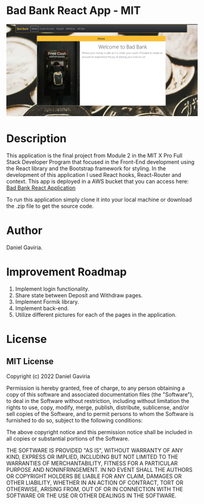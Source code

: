 # Bad Bank React App - MIT

<img src="./public/img/badbank-screeshot.png">

# Description

This application is the final project from Module 2 in the MIT X Pro Full Stack Developer Program that focused in the Front-End development using the React library and the Bootstrap framework for styling. In the development of this application I used React hooks, React-Router and context. This app is deployed in a AWS bucket that you can access here: <a href="http://daniel-gaviriabankingapplication.s3-website-us-east-1.amazonaws.com">Bad Bank React Application</a>

To run this application simply clone it into your local machine or download the .zip file to get the source code.

# Author

Daniel Gaviria.

# Improvement Roadmap

1. Implement login functionality.
2. Share state between Deposit and Withdraw pages.
3. Implement Formik library.
3. Implement back-end.
4. Utilize different pictures for each of the pages in the application.

# License

## MIT License

Copyright (c) 2022 Daniel Gaviria

Permission is hereby granted, free of charge, to any person obtaining a copy
of this software and associated documentation files (the "Software"), to deal
in the Software without restriction, including without limitation the rights
to use, copy, modify, merge, publish, distribute, sublicense, and/or sell
copies of the Software, and to permit persons to whom the Software is
furnished to do so, subject to the following conditions:

The above copyright notice and this permission notice shall be included in all
copies or substantial portions of the Software.

THE SOFTWARE IS PROVIDED "AS IS", WITHOUT WARRANTY OF ANY KIND, EXPRESS OR
IMPLIED, INCLUDING BUT NOT LIMITED TO THE WARRANTIES OF MERCHANTABILITY,
FITNESS FOR A PARTICULAR PURPOSE AND NONINFRINGEMENT. IN NO EVENT SHALL THE
AUTHORS OR COPYRIGHT HOLDERS BE LIABLE FOR ANY CLAIM, DAMAGES OR OTHER
LIABILITY, WHETHER IN AN ACTION OF CONTRACT, TORT OR OTHERWISE, ARISING FROM,
OUT OF OR IN CONNECTION WITH THE SOFTWARE OR THE USE OR OTHER DEALINGS IN THE
SOFTWARE.

